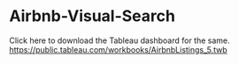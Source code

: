 # Airbnb-Visual-Search

Click here to download the Tableau dashboard for the same. https://public.tableau.com/workbooks/AirbnbListings_5.twb
